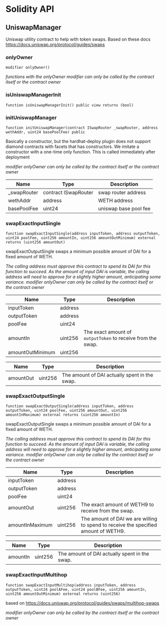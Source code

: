 # Solidity API

## UniswapManager


Uniswap utility contract to help with token swaps. Based on these docs
https://docs.uniswap.org/protocol/guides/swaps





### onlyOwner

```solidity
modifier onlyOwner()
```



_functions with the onlyOwner modifier can only be called by the contract itself or the contract owner_




### isUniswapManagerInit

```solidity
function isUniswapManagerInit() public view returns (bool)
```







### initUniswapManager

```solidity
function initUniswapManager(contract ISwapRouter _swapRouter, address wethAddr, uint24 basePoolFee) public
```

Basically a constructor, but the hardhat-deploy plugin does not support diamond contracts with facets that has
constructors. We imitate a constructor with a one-time only function. This is called immediately after deployment

_modifier onlyOwner can only be called by the contract itself or the contract owner_

| Name | Type | Description |
| ---- | ---- | ----------- |
| _swapRouter | contract ISwapRouter | swap router address |
| wethAddr | address | WETH address |
| basePoolFee | uint24 | uniswap base pool fee |



### swapExactInputSingle

```solidity
function swapExactInputSingle(address inputToken, address outputToken, uint24 poolFee, uint256 amountIn, uint256 amountOutMinimum) external returns (uint256 amountOut)
```

swapExactOutputSingle swaps a minimum possible amount of DAI for a fixed amount of WETH.

_The calling address must approve this contract to spend its DAI for this function to succeed. As the amount of input DAI is variable,
 the calling address will need to approve for a slightly higher amount, anticipating some variance.
modifier onlyOwner can only be called by the contract itself or the contract owner_

| Name | Type | Description |
| ---- | ---- | ----------- |
| inputToken | address |  |
| outputToken | address |  |
| poolFee | uint24 |  |
| amountIn | uint256 | The exact amount of `outputToken` to receive from the swap. |
| amountOutMinimum | uint256 |  |

| Name | Type | Description |
| ---- | ---- | ----------- |
| amountOut | uint256 | The amount of DAI actually spent in the swap. |


### swapExactOutputSingle

```solidity
function swapExactOutputSingle(address inputToken, address outputToken, uint24 poolFee, uint256 amountOut, uint256 amountInMaximum) external returns (uint256 amountIn)
```

swapExactOutputSingle swaps a minimum possible amount of DAI for a fixed amount of WETH.

_The calling address must approve this contract to spend its DAI for this function to succeed. As the amount of input DAI is variable,
 the calling address will need to approve for a slightly higher amount, anticipating some variance.
modifier onlyOwner can only be called by the contract itself or the contract owner_

| Name | Type | Description |
| ---- | ---- | ----------- |
| inputToken | address |  |
| outputToken | address |  |
| poolFee | uint24 |  |
| amountOut | uint256 | The exact amount of WETH9 to receive from the swap. |
| amountInMaximum | uint256 | The amount of DAI we are willing to spend to receive the specified amount of WETH9. |

| Name | Type | Description |
| ---- | ---- | ----------- |
| amountIn | uint256 | The amount of DAI actually spent in the swap. |


### swapExactInputMultihop

```solidity
function swapExactInputMultihop(address inputToken, address outputToken, uint24 poolAFee, uint24 poolBFee, uint256 amountIn, uint256 amountOutMinimum) external returns (uint256)
```

based on https://docs.uniswap.org/protocol/guides/swaps/multihop-swaps

_modifier onlyOwner can only be called by the contract itself or the contract owner_





